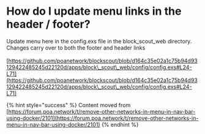 # How do I update menu links in the header / footer?

Update menu here in the config.exs file in the block\_scout\_web directory. Changes carry over to both the footer and header links\
\
[https://github.com/poanetwork/blockscout/blob/d164c35e02a1c75b94d93129422485245d22120d/apps/block\_scout\_web/config/config.exs#L24-L71](https://github.com/poanetwork/blockscout/blob/d164c35e02a1c75b94d93129422485245d22120d/apps/block\_scout\_web/config/config.exs#L24-L71)

{% hint style="success" %}
Content moved from [https://forum.poa.network/t/remove-other-networks-in-menu-in-nav-bar-using-docker/2101](https://forum.poa.network/t/remove-other-networks-in-menu-in-nav-bar-using-docker/2101)
{% endhint %}

